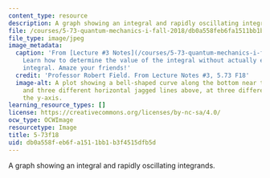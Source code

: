 ```yaml
---
content_type: resource
description: A graph showing an integral and rapidly oscillating integrands.
file: /courses/5-73-quantum-mechanics-i-fall-2018/db0a558feb6fa1511bb1b3f4515dfb5d_5-73f18.jpg
file_type: image/jpeg
image_metadata:
  caption: 'From [Lecture #3 Notes](/courses/5-73-quantum-mechanics-i-fall-2018/resources/mit5_73f18_lec3):
    Learn how to determine the value of the integral without actually evaluating the
    integral. Amaze your friends!'
  credit: 'Professor Robert Field. From Lecture Notes #3, 5.73 F18'
  image-alt: A plot showing a bell-shaped curve along the bottom near the x-axis,
    and three different horizontal jagged lines above, at three different points along
    the y-axis.
learning_resource_types: []
license: https://creativecommons.org/licenses/by-nc-sa/4.0/
ocw_type: OCWImage
resourcetype: Image
title: 5-73f18
uid: db0a558f-eb6f-a151-1bb1-b3f4515dfb5d
---
```

A graph showing an integral and rapidly oscillating integrands.